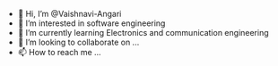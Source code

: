 - 👋 Hi, I’m @Vaishnavi-Angari
- 👀 I’m interested in software engineering
- 🌱 I’m currently learning  Electronics and communication engineering
- 💞️ I’m looking to collaborate on ...
- 📫 How to reach me ...

<!---
Vaishnavi-Angari/Vaishnavi-Angari is a ✨ special ✨ repository because its `README.md` (this file) appears on your GitHub profile.
You can click the Preview link to take a look at your changes.
--->
